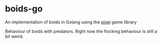 # boids-go


An implementation of boids in Golang using the [pixel](https://github.com/faiface/pixel) game library

Behaviour of boids with predators. Right now the flocking behaviour is still a bit weird.
